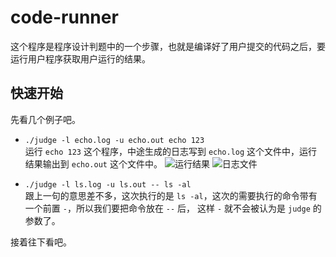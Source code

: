 # code-runner

这个程序是程序设计判题中的一个步骤，也就是编译好了用户提交的代码之后，要运行用户程序获取用户运行的结果。

## 快速开始

先看几个例子吧。

- `./judge -l echo.log -u echo.out echo 123`  
  运行 `echo 123` 这个程序，中途生成的日志写到 `echo.log` 这个文件中，运行结果输出到 `echo.out` 这个文件中。 
  ![运行结果](https://i.loli.net/2021/03/14/tPcryONFHsfJWmi.png)
  ![日志文件](https://i.loli.net/2021/03/14/8kHslmaZJiywEB2.png)

- `./judge -l ls.log -u ls.out -- ls -al`  
  跟上一句的意思差不多，这次执行的是 `ls -al`，这次的需要执行的命令带有一个前置 `-`，所以我们要把命令放在 `--` 后，
  这样 `-` 就不会被认为是 `judge` 的参数了。

接着往下看吧。
